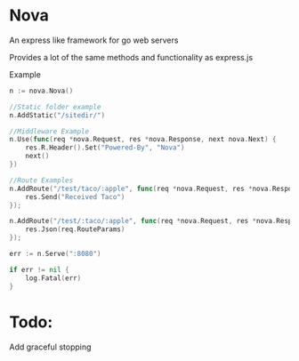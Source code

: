 # Nova
An express like framework for go web servers

Provides a lot of the same methods and functionality as express.js

Example
```go
n := nova.Nova()

//Static folder example
n.AddStatic("/sitedir/")

//Middleware Example
n.Use(func(req *nova.Request, res *nova.Response, next nova.Next) {
    res.R.Header().Set("Powered-By", "Nova")
    next()
})

//Route Examples
n.AddRoute("/test/taco/:apple", func(req *nova.Request, res *nova.Response) {
    res.Send("Received Taco")
});

n.AddRoute("/test/:taco/:apple", func(req *nova.Request, res *nova.Response) {
    res.Json(req.RouteParams)
});

err := n.Serve(":8080")

if err != nil {
    log.Fatal(err)
}
```
# Todo:
Add graceful stopping